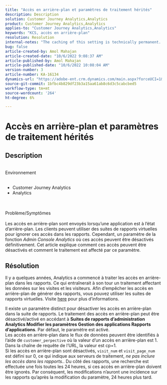 ```yaml
---
title: "Accès en arrière-plan et paramètres de traitement hérités"
description: Description
solution: Customer Journey Analytics,Analytics
product: Customer Journey Analytics,Analytics
applies-to: "Customer Journey Analytics,Analytics"
keywords: "KCS, accès en arrière-plan"
resolution: Resolution
internal-notes: "The caching of this setting is technically permanent. However, since we restart those services daily, we are practically manually busting that cache once very 24 hours. The setting caching behavior isn't really documented and is more just of an implementation detail. Therefore, be careful when sharing the information with customers."
bug: false
article-created-by: Amol Mahajan
article-created-date: "10/6/2022 9:08:37 AM"
article-published-by: Amol Mahajan
article-published-date: "10/6/2022 10:08:04 AM"
version-number: 3
article-number: KA-16134
dynamics-url: "https://adobe-ent.crm.dynamics.com/main.aspx?forceUCI=1&pagetype=entityrecord&etn=knowledgearticle&id=6f7b9e73-5645-ed11-bba2-000d3a34e6e5"
source-git-commit: 1bfbc4b829df23b3a15aa61ab8c6d3c5cabcbed5
workflow-type: tm+mt
source-wordcount: '264'
ht-degree: 6%

---
```


# Accès en arrière-plan et paramètres de traitement hérités

## Description

<br>Environnement<br><br>
- Customer Journey Analytics
- Analytics

<br><br>Problème/Symptômes<br><br>
Les accès en arrière-plan sont envoyés lorsqu’une application est à l’état d’arrière-plan. Les clients peuvent utiliser des suites de rapports virtuelles pour ignorer ces accès dans les rapports. Cependant, un paramètre de la fonction *Admin Console Analytics* où ces accès peuvent être désactivés définitivement. Cet article explique comment ces accès peuvent être désactivés et comment le traitement est affecté par ce paramètre.


## Résolution


Il y a quelques années, Analytics a commencé à traiter les accès en arrière-plan dans les rapports. Ce qui entraînerait à son tour un traitement affectant les données sur les visites et les visiteurs. Afin d’empêcher les accès en arrière-plan de générer des rapports, vous pouvez utiliser les suites de rapports virtuelles. Visite [here](https://docs.adobe.com/content/help/fr-FR/analytics/components/virtual-report-suites/vrs-components.html) pour plus d’informations.

Il existe un paramètre distinct pour désactiver les accès en arrière-plan dans la suite de rapports. Le traitement des accès en arrière-plan peut être désactivé/activé en accédant à <b>Suites de rapports d’administration Analytics Modifier les paramètres Gestion des applications Rapports d’applications</b>. Par défaut, le paramètre est activé.
<br>Les accès en arrière-plan dans le flux de données peuvent être identifiés à l’aide de `customer_perpective` où la valeur d’un accès en arrière-plan est 1. Dans la chaîne de requête de l’URL, la valeur est cp=1.<br>
Si les accès en arrière-plan sont désactivés, `visit_num` et `visit_page_num` est défini sur 0, ce qui indique aux serveurs de traitement, *ne pas inclure les accès dans les rapports.*. Du côté des rapports, une recherche est effectuée une fois toutes les 24 heures, si ces accès en arrière-plan doivent être ignorés. Par conséquent, les modifications n’auront une incidence sur les rapports qu’après la modification du paramètre, 24 heures plus tard.


